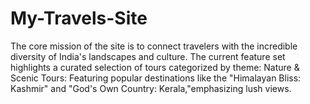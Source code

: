 # My-Travels-Site
The core mission of the site is to connect travelers with the incredible diversity of India's landscapes and culture. The current feature set highlights a curated selection of tours categorized by theme:  Nature &amp; Scenic Tours: Featuring popular destinations like the "Himalayan Bliss: Kashmir" and "God's Own Country: Kerala,"emphasizing lush views.
